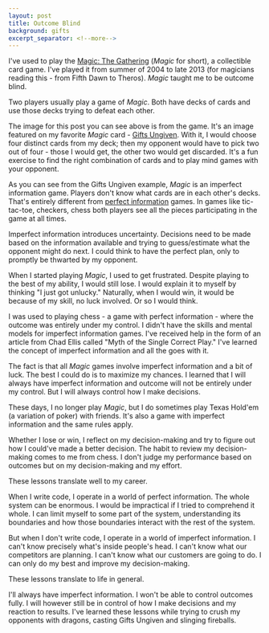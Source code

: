 ```yaml
---
layout: post
title: Outcome Blind
background: gifts
excerpt_separator: <!--more-->
---
```


I've used to play the [Magic: The Gathering](https://en.wikipedia.org/wiki/Magic:_The_Gathering) (_Magic_ for short), a collectible card game. I've played it from summer of 2004 to late 2013 (for magicians reading this - from Fifth Dawn to Theros). _Magic_ taught me to be outcome blind.

<!--more-->

Two players usually play a game of _Magic_. Both have decks of cards and use those decks trying to defeat each other.

The image for this post you can see above is from the game. It's an image featured on my favorite _Magic_ card - [Gifts Ungiven](http://gatherer.wizards.com/Pages/Card/Details.aspx?multiverseid=79090). With it, I would choose four distinct cards from my deck; then my opponent would have to pick two out of four - those I would get, the other two would get discarded. It's a fun exercise to find the right combination of cards and to play mind games with your opponent.

As you can see from the Gifts Ungiven example, _Magic_ is an imperfect information game. Players don't know what cards are in each other's decks. That's entirely different from [perfect information](https://en.wikipedia.org/wiki/Perfect_information) games. In games like tic-tac-toe, checkers, chess both players see all the pieces participating in the game at all times.

Imperfect information introduces uncertainty. Decisions need to be made based on the information available and trying to guess/estimate what the opponent might do next. I could think to have the perfect plan, only to promptly be thwarted by my opponent.

When I started playing _Magic_, I used to get frustrated. Despite playing to the best of my ability, I would still lose. I would explain it to myself by thinking "I just got unlucky." Naturally, when I would win, it would be because of my skill, no luck involved. Or so I would think.

I was used to playing chess - a game with perfect information - where the outcome was entirely under my control. I didn't have the skills and mental models for imperfect information games. I've received help in the form of an article from Chad Ellis called "Myth of the Single Correct Play." I've learned the concept of imperfect information and all the goes with it.

The fact is that all _Magic_ games involve imperfect information and a bit of luck. The best I could do is to maximize my chances. I learned that I will always have imperfect information and outcome will not be entirely under my control. But I will always control how I make decisions.

These days, I no longer play _Magic_, but I do sometimes play Texas Hold'em (a variation of poker) with friends. It's also a game with imperfect information and the same rules apply.

Whether I lose or win, I reflect on my decision-making and try to figure out how I could've made a better decision. The habit to review my decision-making comes to me from chess. I don't judge my performance based on outcomes but on my decision-making and my effort.

These lessons translate well to my career.

When I write code, I operate in a world of perfect information. The whole system can be enormous. I would be impractical if I tried to comprehend it whole. I can limit myself to some part of the system, understanding its boundaries and how those boundaries interact with the rest of the system.

But when I don't write code, I operate in a world of imperfect information. I can't know precisely what's inside people's head. I can't know what our competitors are planning. I can't know what our customers are going to do. I can only do my best and improve my decision-making.

These lessons translate to life in general.

I'll always have imperfect information. I won't be able to control outcomes fully. I will however still be in control of how I make decisions and my reaction to results. I've learned these lessons while trying to crush my opponents with dragons, casting Gifts Ungiven and slinging fireballs.
